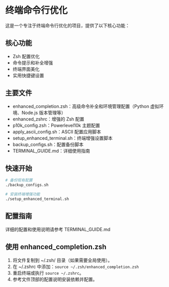 # 终端命令行优化

这是一个专注于终端命令行优化的项目，提供了以下核心功能：

## 核心功能
- Zsh 配置优化
- 命令提示和补全增强
- 终端界面美化
- 实用快捷键设置

## 主要文件
- enhanced_completion.zsh：高级命令补全和环境管理配置（Python 虚拟环境、Node.js 版本管理等）
- enhanced_zshrc：增强的 Zsh 配置
- p10k_config.zsh：Powerlevel10k 主题配置
- apply_ascii_config.sh：ASCII 配置应用脚本
- setup_enhanced_terminal.sh：终端增强设置脚本
- backup_configs.sh：配置备份脚本
- TERMINAL_GUIDE.md：详细使用指南

## 快速开始
```bash
# 备份现有配置
./backup_configs.sh

# 安装终端增强功能
./setup_enhanced_terminal.sh
```

## 配置指南
详细的配置和使用说明请参考 TERMINAL_GUIDE.md

## 使用 enhanced_completion.zsh
1. 将文件复制到 ~/.zsh/ 目录（如果需要全局使用）。
2. 在 ~/.zshrc 中添加：`source ~/.zsh/enhanced_completion.zsh`
3. 重启终端或执行 `source ~/.zshrc`。
4. 参考文件顶部的配置说明安装依赖并配置。
